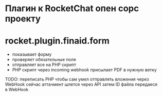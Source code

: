 # Плагин к RocketChat опен сорс проекту

# rocket.plugin.finaid.form

- показывает форму
- проверяет обязательные поля
- отправляет все на PHP скрипт
- PHP скрипт через incoming webhook присылает PDF в нужную ветку

TODO: переписать PHP чтобы сам умел отправлять вложения через WebHook сейчас аттачмент шлется через API
затем ID файла передаеся в WebHook
